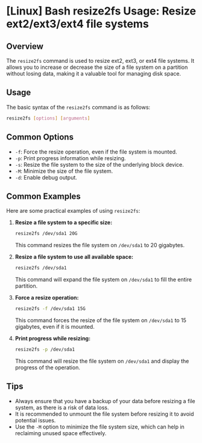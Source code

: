 # [Linux] Bash resize2fs Usage: Resize ext2/ext3/ext4 file systems

## Overview
The `resize2fs` command is used to resize ext2, ext3, or ext4 file systems. It allows you to increase or decrease the size of a file system on a partition without losing data, making it a valuable tool for managing disk space.

## Usage
The basic syntax of the `resize2fs` command is as follows:

```bash
resize2fs [options] [arguments]
```

## Common Options
- `-f`: Force the resize operation, even if the file system is mounted.
- `-p`: Print progress information while resizing.
- `-s`: Resize the file system to the size of the underlying block device.
- `-M`: Minimize the size of the file system.
- `-d`: Enable debug output.

## Common Examples
Here are some practical examples of using `resize2fs`:

1. **Resize a file system to a specific size:**
   ```bash
   resize2fs /dev/sda1 20G
   ```
   This command resizes the file system on `/dev/sda1` to 20 gigabytes.

2. **Resize a file system to use all available space:**
   ```bash
   resize2fs /dev/sda1
   ```
   This command will expand the file system on `/dev/sda1` to fill the entire partition.

3. **Force a resize operation:**
   ```bash
   resize2fs -f /dev/sda1 15G
   ```
   This command forces the resize of the file system on `/dev/sda1` to 15 gigabytes, even if it is mounted.

4. **Print progress while resizing:**
   ```bash
   resize2fs -p /dev/sda1
   ```
   This command will resize the file system on `/dev/sda1` and display the progress of the operation.

## Tips
- Always ensure that you have a backup of your data before resizing a file system, as there is a risk of data loss.
- It is recommended to unmount the file system before resizing it to avoid potential issues.
- Use the `-M` option to minimize the file system size, which can help in reclaiming unused space effectively.